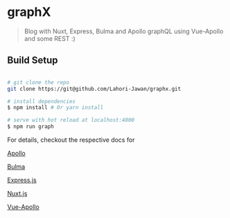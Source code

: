 # graphX

> Blog with Nuxt, Express, Bulma and Apollo graphQL using Vue-Apollo and some REST :)

## Build Setup

``` bash

# git clone the repo
git clone https://git@github.com/Lahori-Jawan/graphx.git

# install dependencies
$ npm install # Or yarn install

# serve with hot reload at localhost:4000
$ npm run graph

```

For details, checkout the respective docs for

[Apollo](http://graphql.org/) 

[Bulma](https://bulma.io/)

[Express.js](https://expressjs.com)

[Nuxt.js](https://github.com/nuxt/nuxt.js)

[Vue-Apollo](https://github.com/Akryum/vue-apollo)
